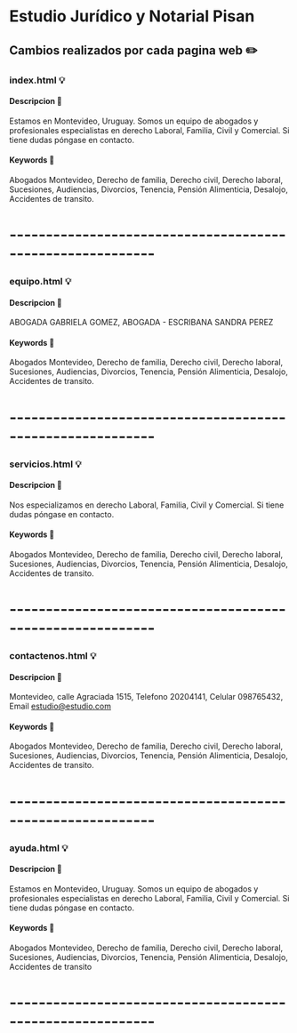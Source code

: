 # Estudio Jurídico y Notarial Pisan

## Cambios realizados por cada pagina web :pencil2:

### index.html :bulb:

#### Descripcion :memo:
Estamos en Montevideo, Uruguay. Somos un equipo de abogados y profesionales especialistas en derecho Laboral, Familia, Civil y Comercial. Si tiene dudas póngase en contacto.

#### Keywords :key:
Abogados Montevideo, Derecho de familia, Derecho civil, Derecho laboral, Sucesiones, Audiencias, Divorcios, Tenencia, Pensión Alimenticia, Desalojo, Accidentes de transito.

# ----------------------------------------------------------
### equipo.html :bulb:

#### Descripcion :memo:
ABOGADA GABRIELA GOMEZ, ABOGADA - ESCRIBANA SANDRA PEREZ

#### Keywords :key:
Abogados Montevideo, Derecho de familia, Derecho civil, Derecho laboral, Sucesiones, Audiencias, Divorcios, Tenencia, Pensión Alimenticia, Desalojo, Accidentes de transito.

# ----------------------------------------------------------

### servicios.html :bulb:

#### Descripcion :memo:
Nos especializamos en derecho Laboral, Familia, Civil y Comercial. Si tiene dudas póngase en contacto.

#### Keywords :key:
Abogados Montevideo, Derecho de familia, Derecho civil, Derecho laboral, Sucesiones, Audiencias, Divorcios, Tenencia, Pensión Alimenticia, Desalojo, Accidentes de transito.

# ----------------------------------------------------------

### contactenos.html :bulb:

#### Descripcion :memo:
Montevideo, calle Agraciada 1515, Telefono 20204141, Celular 098765432, Email estudio@estudio.com

#### Keywords :key:
Abogados Montevideo, Derecho de familia, Derecho civil, Derecho laboral, Sucesiones, Audiencias, Divorcios, Tenencia, Pensión Alimenticia, Desalojo, Accidentes de transito.

# ----------------------------------------------------------

### ayuda.html :bulb:

#### Descripcion :memo:
Estamos en Montevideo, Uruguay. Somos un equipo de abogados y profesionales especialistas en derecho Laboral, Familia, Civil y Comercial. Si tiene dudas póngase en contacto.

#### Keywords :key:
Abogados Montevideo, Derecho de familia, Derecho civil, Derecho laboral, Sucesiones, Audiencias, Divorcios, Tenencia, Pensión Alimenticia, Desalojo, Accidentes de transito

# ----------------------------------------------------------

